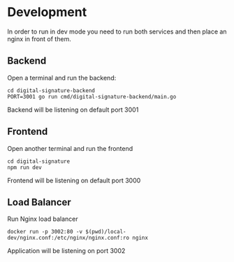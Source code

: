# Development

In order to run in dev mode you need to run both services and then place an nginx in front of them.

## Backend

Open a terminal and run the backend:

```
cd digital-signature-backend
PORT=3001 go run cmd/digital-signature-backend/main.go
```

Backend will be listening on default port 3001 

## Frontend

Open another terminal and run the frontend

```
cd digital-signature
npm run dev
```

Frontend will be listening on default port 3000 

## Load Balancer

Run Nginx load balancer

```
docker run -p 3002:80 -v $(pwd)/local-dev/nginx.conf:/etc/nginx/nginx.conf:ro nginx
```

Application will be listening on port 3002